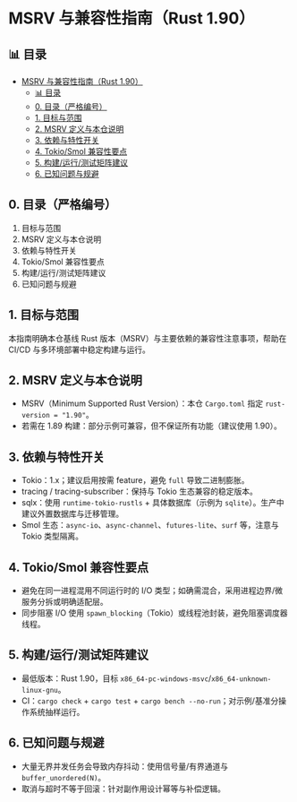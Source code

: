 ﻿# MSRV 与兼容性指南（Rust 1.90）

## 📊 目录

- [MSRV 与兼容性指南（Rust 1.90）](#msrv-与兼容性指南rust-190)
  - [📊 目录](#-目录)
  - [0. 目录（严格编号）](#0-目录严格编号)
  - [1. 目标与范围](#1-目标与范围)
  - [2. MSRV 定义与本仓说明](#2-msrv-定义与本仓说明)
  - [3. 依赖与特性开关](#3-依赖与特性开关)
  - [4. Tokio/Smol 兼容性要点](#4-tokiosmol-兼容性要点)
  - [5. 构建/运行/测试矩阵建议](#5-构建运行测试矩阵建议)
  - [6. 已知问题与规避](#6-已知问题与规避)

## 0. 目录（严格编号）

1. 目标与范围
2. MSRV 定义与本仓说明
3. 依赖与特性开关
4. Tokio/Smol 兼容性要点
5. 构建/运行/测试矩阵建议
6. 已知问题与规避

## 1. 目标与范围

本指南明确本仓基线 Rust 版本（MSRV）与主要依赖的兼容性注意事项，帮助在 CI/CD 与多环境部署中稳定构建与运行。

## 2. MSRV 定义与本仓说明

- MSRV（Minimum Supported Rust Version）：本仓 `Cargo.toml` 指定 `rust-version = "1.90"`。
- 若需在 1.89 构建：部分示例可兼容，但不保证所有功能（建议使用 1.90）。

## 3. 依赖与特性开关

- Tokio：1.x；建议启用按需 feature，避免 `full` 导致二进制膨胀。
- tracing / tracing-subscriber：保持与 Tokio 生态兼容的稳定版本。
- sqlx：使用 `runtime-tokio-rustls` + 具体数据库（示例为 `sqlite`）。生产中建议外置数据库与迁移管理。
- Smol 生态：`async-io`、`async-channel`、`futures-lite`、`surf` 等，注意与 Tokio 类型隔离。

## 4. Tokio/Smol 兼容性要点

- 避免在同一进程混用不同运行时的 I/O 类型；如确需混合，采用进程边界/微服务分拆或明确适配层。
- 同步阻塞 I/O 使用 `spawn_blocking`（Tokio）或线程池封装，避免阻塞调度器线程。

## 5. 构建/运行/测试矩阵建议

- 最低版本：Rust 1.90，目标 `x86_64-pc-windows-msvc`/`x86_64-unknown-linux-gnu`。
- CI：`cargo check` + `cargo test` + `cargo bench --no-run`；对示例/基准分操作系统抽样运行。

## 6. 已知问题与规避

- 大量无界并发任务会导致内存抖动：使用信号量/有界通道与 `buffer_unordered(N)`。
- 取消与超时不等于回滚：针对副作用设计幂等与补偿逻辑。
